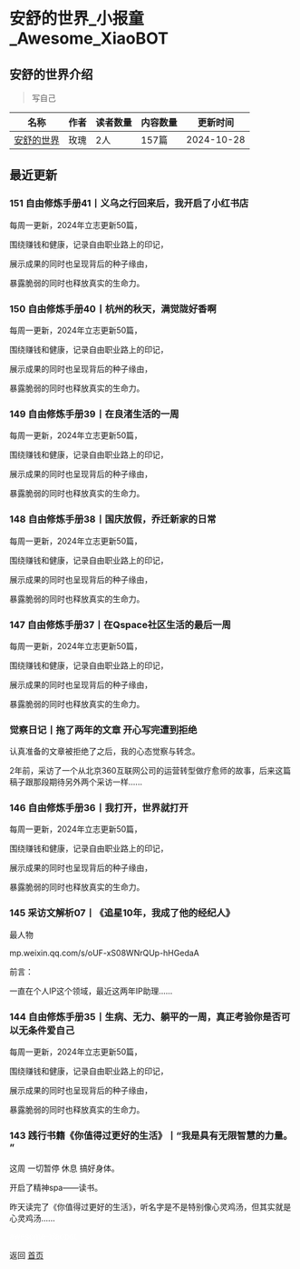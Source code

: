 # 安舒的世界_小报童_Awesome_XiaoBOT

## 安舒的世界介绍
> 写自己  
  


|名称|作者|读者数量|内容数量|更新时间|
|---|---|---|---|---|
|[安舒的世界](https://xiaobot.net/p/mg07868?refer=9c3f1c95-a052-465a-9902-f6d75080262a)|玫瑰|2人|157篇|2024-10-28|

## 最近更新
### 151 自由修炼手册41丨义乌之行回来后，我开启了小红书店

每周一更新，2024年立志更新50篇，

围绕赚钱和健康，记录自由职业路上的印记，

展示成果的同时也呈现背后的种子缘由，

暴露脆弱的同时也释放真实的生命力。

### 150 自由修炼手册40丨杭州的秋天，满觉陇好香啊

每周一更新，2024年立志更新50篇，

围绕赚钱和健康，记录自由职业路上的印记，

展示成果的同时也呈现背后的种子缘由，

暴露脆弱的同时也释放真实的生命力。

### 149 自由修炼手册39丨在良渚生活的一周

每周一更新，2024年立志更新50篇，

围绕赚钱和健康，记录自由职业路上的印记，

展示成果的同时也呈现背后的种子缘由，

暴露脆弱的同时也释放真实的生命力。

### 148 自由修炼手册38丨国庆放假，乔迁新家的日常

每周一更新，2024年立志更新50篇，

围绕赚钱和健康，记录自由职业路上的印记，

展示成果的同时也呈现背后的种子缘由，

暴露脆弱的同时也释放真实的生命力。

### 147 自由修炼手册37丨在Qspace社区生活的最后一周

每周一更新，2024年立志更新50篇，

围绕赚钱和健康，记录自由职业路上的印记，

展示成果的同时也呈现背后的种子缘由，

暴露脆弱的同时也释放真实的生命力。

### 觉察日记丨拖了两年的文章 开心写完遭到拒绝

认真准备的文章被拒绝了之后，我的心态觉察与转念。

2年前，采访了一个从北京360互联网公司的运营转型做疗愈师的故事，后来这篇稿子跟那段期待另外两个采访一样......

### 146 自由修炼手册36丨我打开，世界就打开

每周一更新，2024年立志更新50篇，

围绕赚钱和健康，记录自由职业路上的印记，

展示成果的同时也呈现背后的种子缘由，

暴露脆弱的同时也释放真实的生命力。

### 145 采访文解析07丨《追星10年，我成了他的经纪人》

最人物

mp.weixin.qq.com/s/oUF-xS08WNrQUp-hHGedaA

前言：

一直在个人IP这个领域，最近这两年IP助理......

### 144 自由修炼手册35丨生病、无力、躺平的一周，真正考验你是否可以无条件爱自己

每周一更新，2024年立志更新50篇，

围绕赚钱和健康，记录自由职业路上的印记，

展示成果的同时也呈现背后的种子缘由，

暴露脆弱的同时也释放真实的生命力。

### 143 践行书籍《你值得过更好的生活》丨“我是具有无限智慧的力量。​”

这周 一切暂停 休息 搞好身体。

开启了精神spa——读书。

昨天读完了《你值得过更好的生活》，听名字是不是特别像心灵鸡汤，但其实就是心灵鸡汤......


<a href="https://github.com/Reno9527/awesome-xiaobot" style="color: white; text-decoration: none;">awesome-xiaobot</a>

返回 [首页](../README.md)
